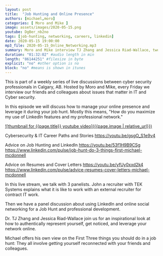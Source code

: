 ```yaml
---
layout: post
title:  "Job Hunting and Online Presence"
authors: [michael,moro]
categories: [ Moro and Mike ]
image: assets/images/2020-05-15.png
youtube: DgBer_nb2no
tags: [job-hunting, networking, careers, linkedin]
date: 2020-05-15 19:00:00
mp3_file: 2020-05-15_Online_Networking.mp3
summary: Moro and Mike interview TJ Zhang and Jessica Riad-Wallace, two exception role models for authentic and effective online networking and social media presence.
duration: "01:32:02" #audio length in min
length: "86144251" #filesize in byte
explicit: "no" #other option is no
block: "no" #means is shown in itunes
---
```

This is part of a weekly series of live discussions between cyber security professionals in Calgary, AB. Hosted by Moro and Mike, every Friday we interview our friends and colleagues about issues that matter in IT and Cyber security.

In this episode we will discuss how to manage your online presence and leverage it during your job hunt. Mostly this means, "How do you maximize my use of LinkedIn features and my professional network."

[![thumbnail for {{page.title}} youtube video]({{page.image | relative_url}})](https://youtu.be/{{page.youtube}} "{{page.title}}")

Cybersecurity & IT Career Paths and Stories
  <https://youtu.be/gsgO_S1e9v4>

Advice on Job Hunting and LinkedIn
  <https://youtu.be/53f1H9B9CSg>
  <https://www.linkedin.com/pulse/job-hunt-do-3-things-first-michael-mcdonnell>

Advice on Resumes and Cover Letters
  <https://youtu.be/yfUy0xxd2k4>
  <https://www.linkedin.com/pulse/advice-resumes-cover-letters-michael-mcdonnell>

In this live stream, we talk with 3 panelists. John a recruiter with TEK Systems explains what it is like to work with an external recruiter for contract IT work. 

Then we have a panel discussion about using LinkedIn and online social networking for a Job Hunt and professional development. 

Dr. TJ Zhang and Jessica Riad-Wallace join us for an inspirational look at how to authentically represent yourself, get noticed, and leverage your network online.

Michael offers his own view on the First Three things you should do in a job hunt: They all involve getting yourself reconnected with your friends and colleagues.

